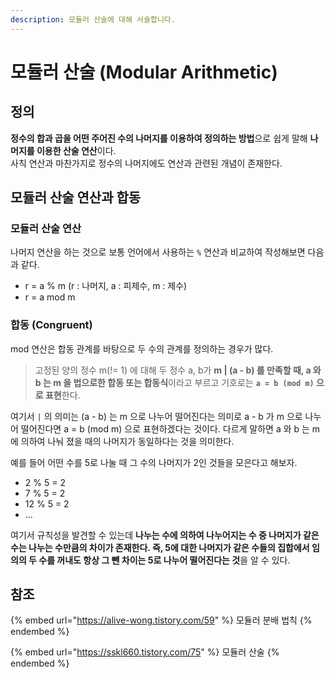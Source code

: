 ```yaml
---
description: 모듈러 산술에 대해 서술합니다.
---
```


# 모듈러 산술 (Modular Arithmetic)

## 정의

**정수의 합과 곱을 어떤 주어진 수의 나머지를 이용하여 정의하는 방법**으로 쉽게 말해 **나머지를 이용한 산술 연산**이다.\
사칙 연산과 마찬가지로 정수의 나머지에도 연산과 관련된 개념이 존재한다.

## 모듈러 산술 연산과 합동

### 모듈러 산술 연산

나머지 연산을 하는 것으로 보통 언어에서 사용하는 `%` 연산과 비교하여 작성해보면 다음과 같다.

* r = a % m (r : 나머지, a : 피제수, m : 제수)
* r = a mod m

### 합동 (Congruent)

mod 연산은 합동 관계를 바탕으로 두 수의 관계를 정의하는 경우가 많다.

> 고정된 양의 정수 m(!= 1) 에 대해 두 정수 a, b가 **m | (a - b) 를 만족할 때, a 와 b 는 m 을 법으로한 합동 또는 합동식**이라고 부르고 기호로는 **`a = b (mod m)` 으로 표현**한다.

여기서 `|` 의 의미는 (a - b) 는 m 으로 나누어 떨어진다는 의미로 a - b 가 m 으로 나누어 떨어진다면 a = b (mod m) 으로 표현하겠다는 것이다. 다르게 말하면 a 와 b 는 m 에 의하여 나눠 졌을 때의 나머지가 동일하다는 것을 의미한다.

예를 들어 어떤 수를 5로 나눌 때 그 수의 나머지가 2인 것들을 모은다고 해보자.

* 2 % 5 = 2
* 7 % 5 = 2
* 12 % 5 = 2
* ...

여기서 규칙성을 발견할 수 있는데 **나누는 수에 의하여 나누어지는 수 중 나머지가 같은 수는 나누는 수만큼의 차이가 존재한다. 즉, 5에 대한 나머지가 같은 수들의 집합에서 임의의 두 수를 꺼내도 항상 그 뺀 차이는 5로 나누어 떨어진다는 것**을 알 수 있다.



## 참조

{% embed url="https://alive-wong.tistory.com/59" %}
모듈러 분배 법칙
{% endembed %}

{% embed url="https://sskl660.tistory.com/75" %}
모듈러 산술
{% endembed %}
